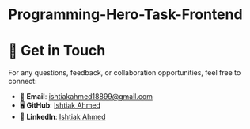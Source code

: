 # Programming-Hero-Task-Frontend

# 📩 Get in Touch

For any questions, feedback, or collaboration opportunities, feel free to connect:

- 📧 **Email**: [ishtiakahmed18899@gmail.com](mailto:ishtiakahmed18899@gmail.com)
- 🖥 **GitHub**: [Ishtiak Ahmed](https://github.com/Ishtiak007)
- 💼 **LinkedIn**: [Ishtiak Ahmed](https://www.linkedin.com/in/ishtiak-ahmed-2846722a5/)
